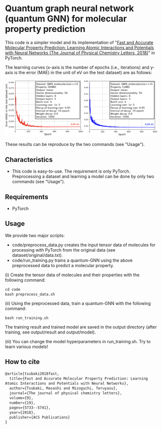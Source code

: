 # Quantum graph neural network (quantum GNN) for molecular property prediction

This code is a simpler model and its implementation of "[Fast and Accurate Molecular Property Prediction: Learning Atomic Interactions and Potentials with Neural Networks (The Journal of Physical Chemistry Letters, 2018)](https://pubs.acs.org/doi/10.1021/acs.jpclett.8b01837)" in PyTorch.

The learning curves (x-axis is the number of epochs (i.e., iterations)
and y-axis is the error (MAE) in the unit of eV on the test dataset) are as follows:

<div align="center">
<p><img src="learning_curves.jpeg" width="700" /></p>
</div>

These results can be reproduce by the two commands (see "Usage").


## Characteristics

- This code is easy-to-use. The requirement is only PyTorch.
Preprocessing a dataset and learning a model can be done by only two commands (see "Usage").


## Requirements

- PyTorch


## Usage

We provide two major scripts:

- code/preprocess_data.py creates the input tensor data of molecules for processing with PyTorch from the original data (see dataset/original/data.txt).
- code/run_training.py trains a quantum-GNN using the above preprocessed data to predict a molecular property.

(i) Create the tensor data of molecules and their properties with the following command:
```
cd code
bash preprocess_data.sh
```

(ii) Using the preprocessed data, train a quantum-GNN with the following command:
```
bash run_training.sh
```

The training result and trained model are saved in the output directory (after training, see output/result and output/model).

(iii) You can change the model hyperparameters in run_training.sh.
Try to learn various models!


## How to cite

```
@article{tsubaki2018fast,
  title={Fast and Accurate Molecular Property Prediction: Learning Atomic Interactions and Potentials with Neural Networks},
  author={Tsubaki, Masashi and Mizoguchi, Teruyasu},
  journal={The journal of physical chemistry letters},
  volume={9},
  number={19},
  pages={5733--5741},
  year={2018},
  publisher={ACS Publications}
}
```
